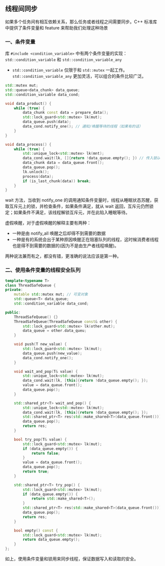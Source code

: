 ## 线程间同步

如果多个任务间有相互依赖关系，那么任务或者线程之间需要同步。C++ 标准库中提供了条件变量和 feature 来帮助我们处理这种场景

### 一、条件变量

库 `#include <condition_variable>` 中有两个条件变量的实现： `std::condition_variable` 和 `std::condition_variable_any` 

- `std::condition_variable` 仅限于和 `std::mutex` 一起工作。`std::condition_variable_any` 更加灵活，可以组合的条件比较广泛。

```c++
std::mutex mut;
std::queue<data_chunk> data_queue;
std::condition_variable data_cond;

void data_product() {
	while (true) {
		data_chunk const data = prepare_data();
		std::lock_guard<std::mutex> lk(mut);
		data_queue.push(data);
		data_cond.notify_one(); // 通知/唤醒等待的线程（如果有的话）
	}
}

void data_process() {
	while (true) {
		std::unique_lock<std::mutex> lk(mnt);
		data_cond.wait(lk, []{return !data_queue.empty(); }) // 传入锁以及等待的条件
		data_chunk data = data_queue.front();
		data_queue.pop();
		lk.unlock();
		process(data);
		if (is_last_chunk(data)) break;
	}
}
```

wait 方法，当收到 notify_one 的调用通知条件变量时，线程从睡眠状态苏醒，获取互斥元上的锁，并检查条件，如果条件满足，就从 wait 返回，互斥元仍然锁定；如果条件不满足，该线程解锁互斥元，并在此陷入睡眠等待。

虚假唤醒，对于虚假唤醒的解释主要有两种：

- 一种是由 notify_all 唤醒之后却得不到需要的数据
- 一种是有的系统会出于某种原因唤醒正在阻塞队列的线程，这时候消费者线程也是得不到需要的数据的(因为不是由生产者线程唤醒)。

两种说法兼而有之，都没有错，更准确的说法应该是第一种。

### 二、使用条件变量的线程安全队列

```c++
template<typename T>
class ThreadSafeQueue {
private:
    mutable std::mutex mut; // 可变对象
    std::queue<T> data_queue;
    std::condition_variable data_cond;

public: 
    ThreadSafeQueue() {}
    ThreadSafeQueue(ThreadSafeQueue const& other) {
        std::lock_guard<std::mutex> lk(other.mut);
        data_queue = other.data_queu;
    }

    void push(T new_value) {
        std::lock_guard<std::mutex> lk(mut);
        data_queue.push(new_value);
        data_cond.notify_one();
    }

    void wait_and_pop(T& value) {
        std::unique_lock<std::mutex> lk(mut);
        data_cond.wait(lk, [this]{return !data_queue.empty(); });
        value = data_queue.front();
        data_queue.pop();
    }

    std::shared_ptr<T> wait_and_pop() {
        std::unique_lock<std::mutex> lk(mut);
        data_cond.wait(lk, [this]{return !data_queue.empty(); });
        std::shared_ptr<T> res(std::make_shared<T>(data_queue.front()));
        data_queue.pop();
        return res;
    }

    bool try_pop(T& value) {
        std::lock_guard<std::mutex> lk(mut);
        if (data_queue.empty()) {
            return false;
        }
        value = data_queue.front();
        data_queue.pop();
        return true;
    }

    std::shared_ptr<T> try_pop() {
        std::lock_guard<std::mutex> lk(mut);
        if (data_queue.empty()) {
            return std::make_shared<T>();
        }
        std::shared_ptr<T> res(std::make_shared<T>(data_queue.front()));
        data_queue.pop();
        return res;
    }

    bool empty() const {
        std::lock_guard<std::mutex> lk(mut);
        return data_queue.empty();
    }
};
```

如上，使用条件变量和锁用来同步线程，保证数据写入和读取的安全。

